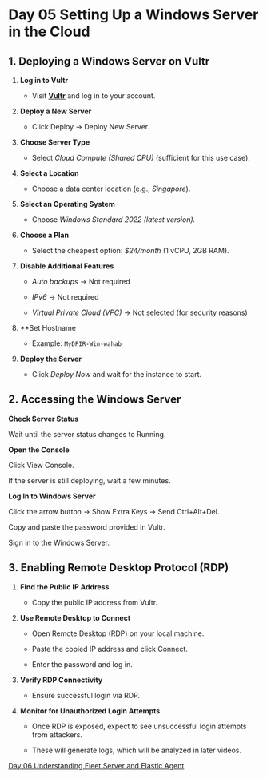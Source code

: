# Day 05 Setting Up a Windows Server in the Cloud

## 1. Deploying a Windows Server on Vultr

1. **Log in to Vultr**
    
    - Visit [**Vultr**](https://www.vultr.com/) and log in to your account.
        
2. **Deploy a New Server**
    
    - Click Deploy → Deploy New Server.
        
3. **Choose Server Type**
    
    - Select *Cloud Compute (Shared CPU)* (sufficient for this use case).
        
4. **Select a Location**
    
    - Choose a data center location (e.g., *Singapore*).
        
5. **Select an Operating System**
    
    - Choose *Windows Standard 2022 (latest version).*
        
6. **Choose a Plan**
    
    - Select the cheapest option: *$24/month* (1 vCPU, 2GB RAM).
        
7. **Disable Additional Features**
    
    - *Auto backups* → Not required
        
    - *IPv6* → Not required
        
    - *Virtual Private Cloud (VPC)* → Not selected (for security reasons)
        
8. **Set Hostname
        
    - Example: `MyDFIR-Win-wahab`
        
9. **Deploy the Server**
    
    - Click *Deploy Now* and wait for the instance to start.

## 2. Accessing the Windows Server

**Check Server Status**

Wait until the server status changes to Running.

**Open the Console**

Click View Console.
 
If the server is still deploying, wait a few minutes.

**Log In to Windows Server**

Click the arrow button → Show Extra Keys → Send Ctrl+Alt+Del.

Copy and paste the password provided in Vultr.

Sign in to the Windows Server.

## 3. Enabling Remote Desktop Protocol (RDP)

1. **Find the Public IP Address**
    
    - Copy the public IP address from Vultr.
        
2. **Use Remote Desktop to Connect**
    
    - Open Remote Desktop (RDP) on your local machine.
        
    - Paste the copied IP address and click Connect.
        
    - Enter the password and log in.
        
3. **Verify RDP Connectivity**
    
    - Ensure successful login via RDP.
        
4. **Monitor for Unauthorized Login Attempts**
    
    - Once RDP is exposed, expect to see unsuccessful login attempts from attackers.
        
    - These will generate logs, which will be analyzed in later videos.


[Day 06 Understanding Fleet Server and Elastic Agent](Day%2006%20Understanding%20Fleet%20Server%20and%20Elastic%20Agent)